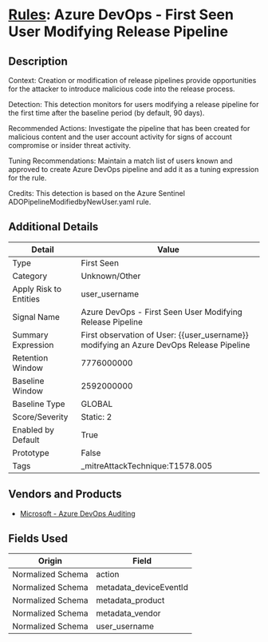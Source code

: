 # [Rules](README.md): Azure DevOps - First Seen User Modifying Release Pipeline

## Description
Context:
Creation or modification of release pipelines provide opportunities for the attacker to introduce malicious code into the release process.

Detection:
This detection monitors for users modifying a release pipeline for the first time after the baseline period (by default, 90 days).

Recommended Actions:
Investigate the pipeline that has been created for malicious content and the user account activity for signs of account compromise or insider threat activity.

Tuning Recommendations:
Maintain a match list of users known and approved to create Azure DevOps pipeline and add it as a tuning expression for the rule.

Credits:
This detection is based on the Azure Sentinel ADOPipelineModifiedbyNewUser.yaml rule.

## Additional Details
|Detail|Value|
|----|----|
|Type|First Seen|
|Category|Unknown/Other|
|Apply Risk to Entities|user_username|
|Signal Name|Azure DevOps - First Seen User Modifying Release Pipeline|
|Summary Expression|First observation of User: {{user_username}} modifying an Azure DevOps Release Pipeline|
|Retention Window|7776000000|
|Baseline Window|2592000000|
|Baseline Type|GLOBAL|
|Score/Severity|Static: 2|
|Enabled by Default|True|
|Prototype|False|
|Tags|_mitreAttackTechnique:T1578.005|
## Vendors and Products
- [Microsoft - Azure DevOps Auditing](../products/c3b61ddb-4d2d-497c-b873-28938036b67b.md)


## Fields Used

|Origin|Field|
|----|----|
|Normalized Schema|action|
|Normalized Schema|metadata_deviceEventId|
|Normalized Schema|metadata_product|
|Normalized Schema|metadata_vendor|
|Normalized Schema|user_username|


